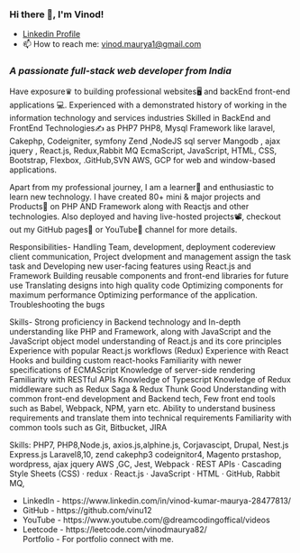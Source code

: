 ### Hi there 👋, I'm Vinod!

<!--
**vinu12/vinu12** is a ✨ _special_ ✨ repository because its `README.md` (this file) appears on your GitHub profile.

Here are some ideas to get you started:

- 🔭 I’m currently working on ...
- 🌱 I’m currently learning ...
- 👯 I’m looking to collaborate on ...
- 🤔 I’m looking for help with ...
- 💬 Ask me about ...
- 📫 How to reach me: ...
- 😄 Pronouns: ...
- ⚡ Fun fact: ...
-->
<ul>
<li><div>
<a href="https://www.linkedin.com/in/vinod-kumar-maurya-28477813/"  rel="nofollow">Linkedin Profile </a>
</div></li>


<li><g-emoji class="g-emoji" alias="mailbox" fallback-src="https://github.githubassets.com/images/icons/emoji/unicode/1f4eb.png">📫</g-emoji> How to reach me: <a href="mailto: vinod.maurya1@gmail.com"></a><a href="mailto:vinod.maurya1@gmail.com">vinod.maurya1@gmail.com</a></li>
</ul>

<h3 dir="auto"><i>A passionate full-stack web developer from India</i></h3>

Have exposure♛ to building professional websites🖥 and backEnd  front-end applications 💻. Experienced with a demonstrated history of working in the information technology and services industries Skilled in BackEnd and FrontEnd Technologies✍️ as PHP7 PHP8, Mysql Framework like laravel, Cakephp, Codeigniter, symfony Zend ,NodeJS sql server Mangodb , ajax jquery , React.js, Redux,Rabbit MQ EcmaScript, JavaScript, HTML, CSS, Bootstrap, Flexbox, .GitHub,SVN AWS, GCP  for web and window-based applications.

Apart from my professional journey, I am a learner📝 and enthusiastic to learn new technology. I have created 80+ mini & major projects and Products💼 on PHP AND Framework along with  Reactjs and other technologies. Also deployed and having live-hosted projects📽, checkout out my GitHub pages📒 or YouTube📲 channel for more details.

Responsibilities- Handling Team, development, deployment codereview client communication, Project dvelopment and management  assign the task task and Developing new user-facing features using React.js and Framework Building reusable components and front-end libraries for future use Translating designs into high quality code Optimizing components for maximum performance Optimizing performance of the application. Troubleshooting the bugs

Skills- Strong proficiency in Backend technology and In-depth understanding like PHP and Framework, along with JavaScript and the JavaScript object model  understanding of React.js and its core principles Experience with popular React.js workflows (Redux) Experience with React Hooks and building custom react-hooks Familiarity with newer specifications of ECMAScript Knowledge of server-side rendering Familiarity with RESTful APIs Knowledge of Typescript Knowledge of Redux middleware such as Redux Saga & Redux Thunk Good Understanding with common front-end development and Backend tech, Few  front end tools such as Babel, Webpack, NPM, yarn etc. Ability to understand business requirements and translate them into technical requirements Familiarity with common tools such as Git, Bitbucket, JIRA

Skills: PHP7, PHP8,Node.js, axios.js,alphine.js, Corjavascipt, Drupal, Nest.js Express.js Laravel8,10, zend cakephp3 codeignitor4, Magento prstashop, wordpress, ajax jquery AWS ,GC, Jest, Webpack · REST APIs · Cascading Style Sheets (CSS) · redux · React.js · JavaScript · HTML · GitHub, Rabbit MQ,

<ul>
<li>LinkedIn - https://www.linkedin.com/in/vinod-kumar-maurya-28477813/</li>
<li>GitHub -  https://github.com/vinu12</li>
<li>YouTube - https://www.youtube.com/@dreamcodingoffical/videos</li>
<li>Leetcode - https://leetcode.com/vinodmaurya82/</li>
Portfolio - For portfolio connect with me.
</ul>



